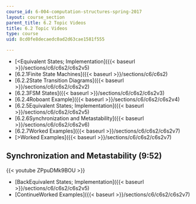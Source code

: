 ```yaml
---
course_id: 6-004-computation-structures-spring-2017
layout: course_section
parent_title: 6.2 Topic Videos
title: 6.2 Topic Videos
type: course
uid: 8cd0fe8decaedc0ad2d63cae1581f555

---
```


*   [<Equivalent States; Implementation]({{< baseurl >}}/sections/c6/c6s2/c6s2v5)
*   [6.2.1Finite State Machines]({{< baseurl >}}/sections/c6/c6s2)
*   [6.2.2State Transition Diagrams]({{< baseurl >}}/sections/c6/c6s2/c6s2v2)
*   [6.2.3FSM States]({{< baseurl >}}/sections/c6/c6s2/c6s2v3)
*   [6.2.4Roboant Example]({{< baseurl >}}/sections/c6/c6s2/c6s2v4)
*   [6.2.5Equivalent States; Implementation]({{< baseurl >}}/sections/c6/c6s2/c6s2v5)
*   [6.2.6Synchronization and Metastability]({{< baseurl >}}/sections/c6/c6s2/c6s2v6)
*   [6.2.7Worked Examples]({{< baseurl >}}/sections/c6/c6s2/c6s2v7)
*   [\>Worked Examples]({{< baseurl >}}/sections/c6/c6s2/c6s2v7)

Synchronization and Metastability (9:52)
----------------------------------------

{{< youtube ZPpuDMk9BOU >}}

*   [BackEquivalent States; Implementation]({{< baseurl >}}/sections/c6/c6s2/c6s2v5)
*   [ContinueWorked Examples]({{< baseurl >}}/sections/c6/c6s2/c6s2v7)